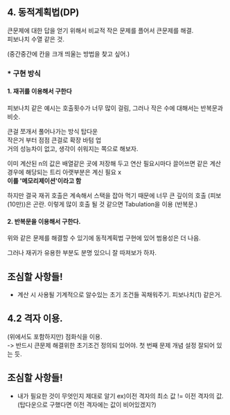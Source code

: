 ## 4. 동적계획법(DP)
 
 큰문제에 대한 답을 얻기 위해서 비교적 작은 문제를 플어서 큰문제를 해결.   
 피보나치 수열 같은 것.

 (중간중간에 칸을 크개 띄울는 방법을 찾고 싶어.)

### * 구현 방식
 #### 1. 재귀를 이용해서 구한다  
  피보나치 같은 예시는 호출횟수가 너무 많이 걸림, 그러나 작은 수에 대해서는 반복문과 비슷.   

  큰걸 쪼개서 풀어나가는 방식 탑다운  
  작은거 부터 점점 큰걸로 확장 바텀 업  
  거의 성능차이 없고, 생각이 쉬워지는 쪽으로 해보자.


  이미 계산된 n의 값은 배열같은 곳에 저장해 두고 연산 필요시마다 끌어쓰면 같은 계산 경우에 해당되는 트리 아랫부분은 계신 필요  x  
  **이를 '메모리제이션'이라고 함**  

  하지만 결국 재귀 호출은 계속해서 스택을 잡아 먹기 때문에 너무 큰 깊이의 호출 (피보(10만))은 곤란. 이렇게 많이 호출 될 것 같으면 Tabulation을 이용 (반복문.)


 #### 2. 반복문을 이용해서 구한다.
 위와 같은 문제를 해결할 수 있기에 동적계획법 구현에 있어 범용성은 더 나음.


 그러나 재귀가 유용한 부분도 분명 있으니 잘 따져보가 하자.


 ## 조심할 사항들!
  * 계산 시 사용될 기계적으로 알수있는 초기 조건들 꼭채워주기. 피보나치(1) 같은거.



## 4.2 격자 이용.

(위에서도 포함하지만) 점화식을 이용.  
-> 반드시 큰문제 해결위한 초기조건 정의되 있어야. 
첫 번째 문제 개념 설정 잘되어 있는 듯.

 ## 조심할 사항들!
  * 내가 필요한 것이 무엇인지 제대로 알기 ex)이전 격자의 최소 값 != 이전 격자의 값. (탑다운으로 구했다면 이전 격자에는 값이 비어있겠지?) 


 